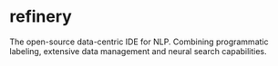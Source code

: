 # refinery
The open-source data-centric IDE for NLP. Combining programmatic labeling, extensive data management and neural search capabilities.
